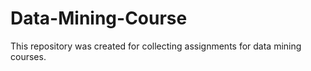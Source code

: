# Data-Mining-Course

This repository was created for collecting assignments for data mining courses.
